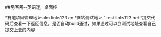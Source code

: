 ##另客网--英语迷，桌面控

*有道项目管理地址:alm.links123.cn
*网站测试地址：test.links123.net
*提交代码后查看一下返回信息，是否自动build通过，如果通过可以到测试地址查看自己提交上去的内容
